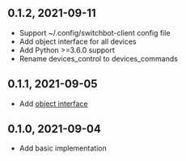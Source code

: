 0.1.2, 2021-09-11
-------------------------

- Support ~/.config/switchbot-client config file
- Add object interface for all devices
- Add Python >=3.6.0 support
- Rename devices_control to devices_commands

0.1.1, 2021-09-05
-------------------------

- Add [object interface](https://github.com/kzosabe/switchbot-client#object-interface)

0.1.0, 2021-09-04
-------------------------

- Add basic implementation
